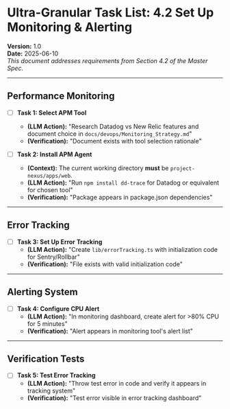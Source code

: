 # Ultra-Granular Task List: 4.2 Set Up Monitoring & Alerting
**Version:** 1.0  
**Date:** 2025-06-10  
_This document addresses requirements from Section 4.2 of the Master Spec._

---

## Performance Monitoring

- [ ] **Task 1: Select APM Tool**
    - **(LLM Action):** "Research Datadog vs New Relic features and document choice in `docs/devops/Monitoring_Strategy.md`"
    - **(Verification):** "Document exists with tool selection rationale"

- [ ] **Task 2: Install APM Agent**
    - **(Context):** The current working directory **must** be `project-nexus/apps/web`.
    - **(LLM Action):** "Run `npm install dd-trace` for Datadog or equivalent for chosen tool"
    - **(Verification):** "Package appears in package.json dependencies"

---

## Error Tracking

- [ ] **Task 3: Set Up Error Tracking**
    - **(LLM Action):** "Create `lib/errorTracking.ts` with initialization code for Sentry/Rollbar"
    - **(Verification):** "File exists with valid initialization code"

---

## Alerting System

- [ ] **Task 4: Configure CPU Alert**
    - **(LLM Action):** "In monitoring dashboard, create alert for >80% CPU for 5 minutes"
    - **(Verification):** "Alert appears in monitoring tool's alert list"

---

## Verification Tests

- [ ] **Task 5: Test Error Tracking**
    - **(LLM Action):** "Throw test error in code and verify it appears in tracking system"
    - **(Verification):** "Test error visible in error tracking dashboard"